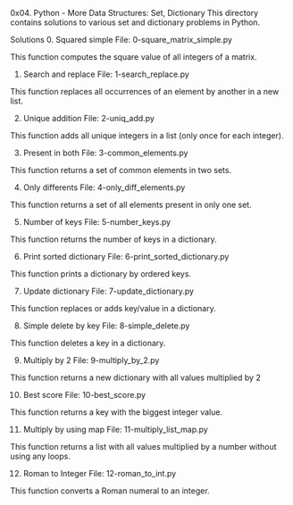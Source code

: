 0x04. Python - More Data Structures: Set, Dictionary
This directory contains solutions to various set and dictionary problems in Python.

Solutions
0. Squared simple
File: 0-square_matrix_simple.py

This function computes the square value of all integers of a matrix.

1. Search and replace
File: 1-search_replace.py

This function replaces all occurrences of an element by another in a new list.

2. Unique addition
File: 2-uniq_add.py

This function adds all unique integers in a list (only once for each integer).

3. Present in both
File: 3-common_elements.py

This function returns a set of common elements in two sets.

4. Only differents
File: 4-only_diff_elements.py

This function returns a set of all elements present in only one set.

5. Number of keys
File: 5-number_keys.py

This function returns the number of keys in a dictionary.

6. Print sorted dictionary
File: 6-print_sorted_dictionary.py

This function prints a dictionary by ordered keys.

7. Update dictionary
File: 7-update_dictionary.py

This function replaces or adds key/value in a dictionary.

8. Simple delete by key
File: 8-simple_delete.py

This function deletes a key in a dictionary.

9. Multiply by 2
File: 9-multiply_by_2.py

This function returns a new dictionary with all values multiplied by 2

10. Best score
File: 10-best_score.py

This function returns a key with the biggest integer value.

11. Multiply by using map
File: 11-multiply_list_map.py

This function returns a list with all values multiplied by a number without using any loops.

12. Roman to Integer
File: 12-roman_to_int.py

This function converts a Roman numeral to an integer.
